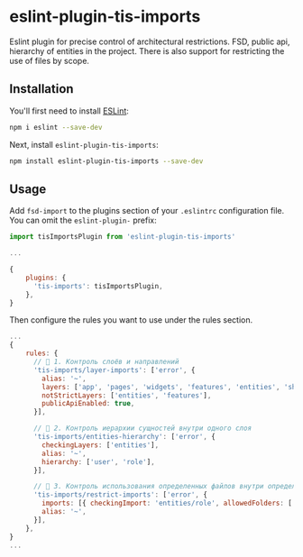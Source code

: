 # eslint-plugin-tis-imports

Eslint plugin for precise control of architectural restrictions. FSD, public api, hierarchy of entities in the project. There is also support for restricting the use of files by scope.

## Installation

You'll first need to install [ESLint](https://eslint.org/):

```sh
npm i eslint --save-dev
```

Next, install `eslint-plugin-tis-imports`:

```sh
npm install eslint-plugin-tis-imports --save-dev
```

## Usage

Add `fsd-import` to the plugins section of your `.eslintrc` configuration file. You can omit the `eslint-plugin-` prefix:

```mjs
import tisImportsPlugin from 'eslint-plugin-tis-imports'

...

{
    plugins: {
      'tis-imports': tisImportsPlugin,
    },
}
```

Then configure the rules you want to use under the rules section.

```mjs
...
{
    rules: {
      // 🔹 1. Контроль слоёв и направлений
      'tis-imports/layer-imports': ['error', {
        alias: '~',
        layers: ['app', 'pages', 'widgets', 'features', 'entities', 'shared'],
        notStrictLayers: ['entities', 'features'],
        publicApiEnabled: true,
      }],

      // 🔸 2. Контроль иерархии сущностей внутри одного слоя
      'tis-imports/entities-hierarchy': ['error', {
        checkingLayers: ['entities'],
        alias: '~',
        hierarchy: ['user', 'role'],
      }],

      // 🔸 3. Контроль использования определенных файлов внутри определенного scope
      'tis-imports/restrict-imports': ['error', {
        imports: [{ checkingImport: 'entities/role', allowedFolders: ['pages/role', 'widgets/role', 'features/role'] }],
        alias: '~',
      }],
    },
}
...
```